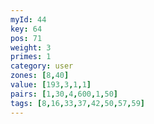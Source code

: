 ```yaml
---
myId: 44
key: 64
pos: 71
weight: 3
primes: 1
category: user
zones: [8,40]
value: [193,3,1,1]
pairs: [1,30,4,600,1,50]
tags: [8,16,33,37,42,50,57,59]
---
```

